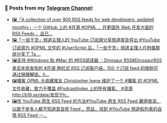 ### 📰 Posts from my [Telegram Channel](https://t.me/s/aboutrss):
<!-- BLOG-POST-LIST:START -->
- [🖼「A collection of over 900 RSS feeds for web developers, updated monthly」一个 GitHub 上的 #开源 #OPML ，月更国外 Web 开发方面的 RSS Feeds ，且已...](https://t.me/aboutrss/929)
- [🖼「一些干货」频道主理人的 YouTube 订阅源分享频道提及导出 #YouTube 订阅源为 #OPML 文件的 #UserScript 后，「一些干货」频道主理人在附属群组分享了 Ta ...](https://t.me/aboutrss/928)
- [🖼支持 #Windows 和 #Mac 的 #RSS阅读器 ：Dinosaur RSS#DinosaurRSS 是去年底发布的 #开源 两栏式 RSS 订阅客户端，100 个订阅 feed 的限制可通过捐赠解锁。h...](https://t.me/aboutrss/927)
- [🖼播客 OPML 大收藏推友 Christopher Isene 维护了一个 #播客 的 #OPML 文件收藏，致力于覆盖 #PodcastIndex 上的所有播客。 #资源http://b19.se/data/发现于h...](https://t.me/aboutrss/926)
- [🖼找 YouTube 原生 RSS Feed 的方法#YouTube 原生 RSS Feed 藏得很深，以致于挺多人都不知道其自带 Feed 。而且，找到 #YouTube 频道和列表的自带 RSS Feed 一...](https://t.me/aboutrss/925)
<!-- BLOG-POST-LIST:END -->

<!--
**AboutRSS/AboutRSS** is a ✨ _special_ ✨ repository because its `README.md` (this file) appears on your GitHub profile.

Here are some ideas to get you started:

- 🔭 I’m currently working on ...
- 🌱 I’m currently learning ...
- 👯 I’m looking to collaborate on ...
- 🤔 I’m looking for help with ...
- 💬 Ask me about ...
- 📫 How to reach me: ...
- 😄 Pronouns: ...
- ⚡ Fun fact: ...
-->
